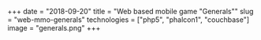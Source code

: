 +++ 
date = "2018-09-20"
title = "Web based mobile game \"Generals\""
slug = "web-mmo-generals"
technologies = ["php5", "phalcon1", "couchbase"]
image = "generals.png"
+++

